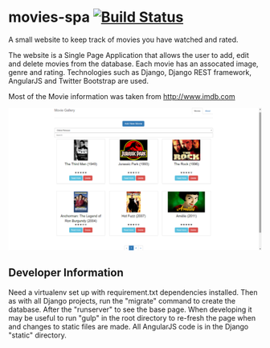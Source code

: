 # movies-spa   [![Build Status](https://travis-ci.org/davgibbs/movies-spa.svg?branch=master)](https://travis-ci.org/davgibbs/movies-spa)
A small website to keep track of movies you have watched and rated.

The website is a Single Page Application that allows the user to add, edit and delete movies from the database. Each movie has an assocated image, genre and rating. Technologies such as Django, Django REST framework, AngularJS and Twitter Bootstrap are used.

Most of the Movie information was taken from http://www.imdb.com

![Movies Gallery Image](https://github.com/davgibbs/movies-spa/blob/master/apps/movies/static/movies/images/movies_list.png)

## Developer Information
Need a virtualenv set up with requirement.txt dependencies installed. Then as with all Django projects, run the "migrate" command to create the database. After the "runserver" to see the base page. When developing it may be useful to run "gulp" in the root directory to re-fresh the page when and changes to static files are made. All AngularJS code is in the Django "static" directory.
